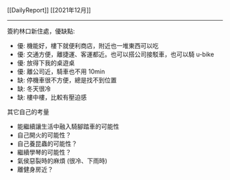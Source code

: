 [[DailyReport]]
[[2021年12月]]

---

簽約林口新住處，優缺點: 
- 優: 機能好，樓下就便利商店，附近也一堆東西可以吃
- 優: 交通方便，離捷運、客運都近。也可以搭公司接駁車，也可以騎 u-bike
- 優: 放得下我的桌遊桌
- 優: 離公司近，騎車也不用 10min
- 缺: 停機車很不方便，總是找不到位置
- 缺: 冬天很冷
- 缺: 樓中樓，比較有壓迫感

其它自己的考量
- 能繼續讓生活中融入騎腳踏車的可能性
- 自己開火的可能性？
- 自己養昆蟲的可能性？
- 繼續學琴的可能性？
- 氣侯惡裂時的麻煩 (很冷、下雨時)
- 離健身房近？